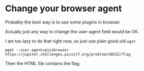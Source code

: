 # Change your browser agent

Probably the best way is to use some plugins in browser.

Actually just any way to change the user-agent field would be OK.

I am too lazy to do that right now, so just use plain good old `wget`

`wget --user-agent=picobrowser https://jupiter.challenges.picoctf.org/problem/50522/flag`

Then the HTML file contains the flag.
